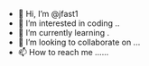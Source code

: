 - 👋 Hi, I’m @jfast1 
- 👀 I’m interested in coding ..
- 🌱 I’m currently learning .
- 💞️ I’m looking to collaborate on ...
- 📫 How to reach me ......

<!---
jfast1/jfast1 is a ✨ special ✨ repository because its `README.md` (this file) appears on your GitHub profile.
You can click the Preview link to take a look at your changes.
--->
